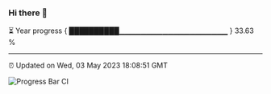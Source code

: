 ### Hi there 👋

⏳ Year progress { ██████████▁▁▁▁▁▁▁▁▁▁▁▁▁▁▁▁▁▁▁▁ } 33.63 %

---

⏰ Updated on Wed, 03 May 2023 18:08:51 GMT

![Progress Bar CI](https://github.com/Shyam-Makwana/GitHub-Actions-Demo/workflows/Progress%20Bar%20CI/badge.svg)

